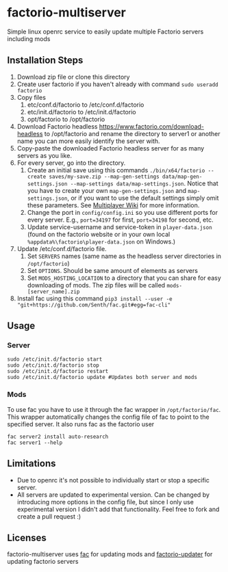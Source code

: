 # factorio-multiserver
Simple linux openrc service to easily update multiple Factorio servers including mods

## Installation Steps

1. Download zip file or clone this directory
1. Create user factorio if you haven't already with command `sudo useradd factorio`
1. Copy files
	1. etc/conf.d/factorio to /etc/conf.d/factorio
	1. etc/init.d/factorio to /etc/init.d/factorio
	1. opt/factorio to /opt/factorio
1. Download Factorio headless https://www.factorio.com/download-headless to /opt/factorio and rename the directory to server1 or another name you can more easily identify the server with.
1. Copy-paste the downloaded Factorio headless server for as many servers as you like.
1. For every server, go into the directory.
	1. Create an initial save using this commands `./bin/x64/factorio --create saves/my-save.zip --map-gen-settings data/map-gen-settings.json --map-settings data/map-settings.json`. Notice that you have to create your own `map-gen-settings.json` and `map-settings.json`, or if you want to use the default settings simply omit these parameters. See [Multiplayer Wiki](https://wiki.factorio.com/Multiplayer) for more information.
	1. Change the port in `config/config.ini` so you use different ports for every server. E.g., `port=34197` for first, `port=34198` for second, etc.
	1. Update service-username and service-token in `player-data.json` (found on the factorio website or in your own local `%appdata%\factorio\player-data.json` on Windows.)
1. Update /etc/conf.d/factorio file.
	1. Set `SERVERS` names (same name as the headless server directories in `/opt/factorio`)
	1. Set `OPTIONS`. Should be same amount of elements as servers
	1. Set `MODS_HOSTING_LOCATION` to a directory that you can share for easy downloading of mods. The zip files will be called `mods-[server_name].zip`
1. Install fac using this command `pip3 install --user -e "git+https://github.com/Senth/fac.git#egg=fac-cli"`

## Usage

### Server
```
sudo /etc/init.d/factorio start
sudo /etc/init.d/factorio stop
sudo /etc/init.d/factorio restart
sudo /etc/init.d/factorio update #Updates both server and mods
```

### Mods
To use fac you have to use it through the fac wrapper in `/opt/factorio/fac`. This wrapper automatically changes the config file of fac to point to the specified server. It also runs fac as the factorio user
```
fac server2 install auto-research
fac server1 --help
```

## Limitations

* Due to openrc it's not possible to individually start or stop a specific server.
* All servers are updated to experimental version. Can be changed by introducing more options in the config file, but since I only use experimental version I didn't add that functionality. Feel free to fork and create a pull request :)

## Licenses
factorio-multiserver uses [fac](https://github.com/Senth/fac) for updating mods and [factorio-updater](https://github.com/narc0tiq/factorio-updater) for updating factorio servers
